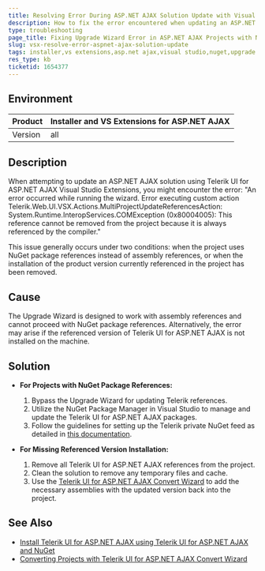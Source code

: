```yaml
---
title: Resolving Error During ASP.NET AJAX Solution Update with Visual Studio Extensions
description: How to fix the error encountered when updating an ASP.NET AJAX solution using Telerik UI for ASP.NET AJAX Visual Studio Extensions.
type: troubleshooting
page_title: Fixing Upgrade Wizard Error in ASP.NET AJAX Projects with NuGet Packages
slug: vsx-resolve-error-aspnet-ajax-solution-update
tags: installer,vs extensions,asp.net ajax,visual studio,nuget,upgrade wizard
res_type: kb
ticketid: 1654377
---
```


## Environment

| Product | Installer and VS Extensions for ASP.NET AJAX |
| --- | --- |
| Version | all |

## Description
When attempting to update an ASP.NET AJAX solution using Telerik UI for ASP.NET AJAX Visual Studio Extensions, you might encounter the error: "An error occurred while running the wizard. Error executing custom action Telerik.Web.UI.VSX.Actions.MultiProjectUpdateReferencesAction: System.Runtime.InteropServices.COMException (0x80004005): This reference cannot be removed from the project because it is always referenced by the compiler."

This issue generally occurs under two conditions: when the project uses NuGet package references instead of assembly references, or when the installation of the product version currently referenced in the project has been removed.

## Cause
The Upgrade Wizard is designed to work with assembly references and cannot proceed with NuGet package references. Alternatively, the error may arise if the referenced version of Telerik UI for ASP.NET AJAX is not installed on the machine.

## Solution

- **For Projects with NuGet Package References:**
  1. Bypass the Upgrade Wizard for updating Telerik references.
  2. Utilize the NuGet Package Manager in Visual Studio to manage and update the Telerik UI for ASP.NET AJAX packages. 
  3. Follow the guidelines for setting up the Telerik private NuGet feed as detailed in [this documentation](https://docs.telerik.com/devtools/aspnet-ajax/getting-started/first-steps-nuget).

- **For Missing Referenced Version Installation:**
  1. Remove all Telerik UI for ASP.NET AJAX references from the project.
  2. Clean the solution to remove any temporary files and cache.
  3. Use the [Telerik UI for ASP.NET AJAX Convert Wizard](https://docs.telerik.com/devtools/aspnet-ajax/integration/visual-studio/visual-studio-extensions/convert-project) to add the necessary assemblies with the updated version back into the project.

## See Also
- [Install Telerik UI for ASP.NET AJAX using Telerik UI for ASP.NET AJAX and NuGet](https://docs.telerik.com/devtools/aspnet-ajax/getting-started/first-steps-nuget)
- [Converting Projects with Telerik UI for ASP.NET AJAX Convert Wizard](https://docs.telerik.com/devtools/aspnet-ajax/integration/visual-studio/visual-studio-extensions/convert-project)
 
